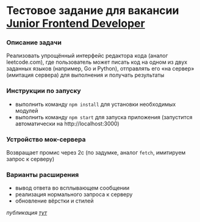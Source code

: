# Тестовое задание для вакансии [Junior Frontend Developer](https://hh.ru/vacancy/113197880?hhtmFrom=negotiation_list)

### Описание задачи
Реализовать упрощённый интерфейс редактора кода (аналог leetcode.com), где пользователь может писать код на одном из двух заданных языков (например, Go и Python), отправлять его «на сервер» (имитация сервера) для выполнения и получать результаты

### Инструкции по запуску
 - выполнить команду `npm install` для установки необходимых модулей
 - выполнить команду `npm start` для запуска приложения (запустится автоматически на http://localhost:3000)

### Устройство мок-сервера
Возвращает промис через 2с (по задумке, аналог `fetch`, имитируем запрос к серверу)

### Варианты расширения
 - вывод ответа во всплывающем сообщении
 - реализация нормального запроса к серверу
 - обновление вёрстки и стилей

*публикация [тут](http://f1065082.xsph.ru/)*